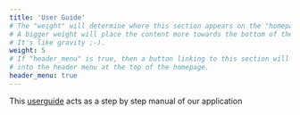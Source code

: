 ```yaml
---
title: 'User Guide'
# The "weight" will determine where this section appears on the "homepage".
# A bigger weight will place the content more towards the bottom of the page.
# It's like gravity ;-).
weight: 5
# If "header_menu" is true, then a button linking to this section will be placed
# into the header menu at the top of the homepage.
header_menu: true
---
```


This [userguide](https://shinycoin.netlify.app/doc/userguide/index.pdf) acts as a step by step manual of our application
